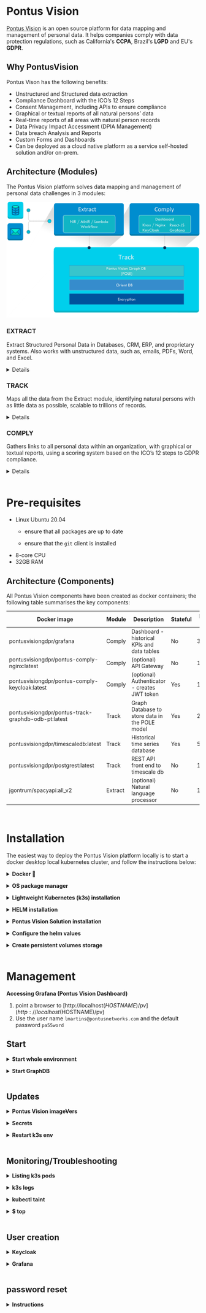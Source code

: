 
# Pontus Vision

[Pontus Vision](https://www.pontusvision.com) is an open source platform for data mapping and management of personal data. It helps companies comply with data protection regulations, such as California's **CCPA**, Brazil's **LGPD** and EU's **GDPR**.

## Why PontusVision
Pontus Vison has the following benefits:

 * Unstructured and Structured data extraction
 * Compliance Dashboard with the ICO’s 12 Steps
 * Consent Management, including APIs to ensure compliance
 * Graphical or textual reports of all natural persons’ data
 * Real-time reports of all areas with natural person records
 * Data Privacy Impact Accessment (DPIA Management)
 * Data breach Analysis and Reports
 * Custom Forms and Dashboards
 * Can be deployed as a cloud native platform as a service self-hosted solution and/or on-prem.

## Architecture (Modules)

The Pontus Vision platform solves data mapping and management of personal data challenges in 3 modules:

![](images-README/arch-components.png)


### EXTRACT

Extract Structured Personal Data in Databases, CRM, ERP, and proprietary systems. Also works with unstructured data, such as, emails, PDFs, Word, and Excel.

<details>

The Pontus Vision platform extracts structured and unstructured data in an automated manner and without interference on daily operations. The solution does not require changes to the customers’ systems, being able to receive large volumes of data from several corporate systems. Connectors for systems not yet supported are easily implemented.

Structured Data: Databases, CRM, ERP and proprietary systems.
Unstructured Data: emails, Microsoft Office documents, PDF files, and others.

</details>

### TRACK

Maps all the data from the Extract module, identifying natural persons with as little data as possible, scalable to trillions of records.
<details>

Our solution maps data by tracking all data sources from the Extract stage, identifying customer data with as little information as possible, using graph databases and natural language processing technologies, supporting trillions of records.

Scalability is extremely important as the number of data on natural persons grows daily, with each customer or staff interaction generating new data.

Pontus Vision is based on the POLE (Person, Object, Location, Event) data model to Track data. This is a model used by the UK Government to associate data with individuals. The POLE model creates relationships between People, Objects, Locations and Events, forming the basis of a robust intelligence structure.
</details>

### COMPLY

Gathers links to all personal data within an organization, with graphical or textual reports, using a scoring system based on the ICO’s 12 steps to GDPR compliance.
<details>

All data is consolidated in a dashboard, for graphical or textual visualization.

The solution gathers links to all personal data within an organization, with graphical or textual reports, using a scoring system based on the ICO’s 12 steps to GDPR compliance.

All forms and reports are managed in real time, showing the areas of the organization that have personal data.
</details>

<br/>

# Pre-requisites
 - Linux Ubuntu 20.04
   - ensure that all packages are up to date

   - ensure that the `git` client is installed 
 - 8-core CPU            
 - 32GB RAM          

## Architecture (Components)
All Pontus Vision components have been created as docker containers; the following table summarises the key components:


| Docker image                                         |Module   | Description                                     | Stateful            | Image Size | Min Memory |
|------------------------------------------------------|---------|-------------------------------------------------|---------------------|------------|------------|
|  pontusvisiongdpr/grafana                            |Comply   | Dashboard - historical KPIs and data tables     | No                  | 383MiB     | 36.25MiB   |
|  pontusvisiongdpr/pontus-comply-nginx:latest    |Comply   | (optional) API Gateway                          | No                  | 183MB      | 4 MiB      |
|  pontusvisiongdpr/pontus-comply-keycloak:latest      |Comply   | (optional) Authenticator - creates JWT token    | Yes                 | 1.21GB     | 437MiB     |
|  pontusvisiongdpr/pontus-track-graphdb-odb-pt:latest |Track    | Graph Database to store data in the POLE model  | Yes                 | 2.27GB     | 5.611GiB   |
|  pontusvisiongdpr/timescaledb:latest                 |Track    | Historical time series database                 | Yes                 | 57.6MB     | 22MiB      |
|  pontusvisiongdpr/postgrest:latest                   |Track    | REST API front end to timescale db              | No                  | 115MB      | 30MiB      |
|  jgontrum/spacyapi:all_v2                            |Extract  | (optional) Natural language processor           | No                  | 1.48GB     | 1.186GiB   |

<br/>

# Installation

The easiest way to deploy the Pontus Vision platform locally is to start a docker desktop local kubernetes cluster, and follow the instructions below:

**<details><summary>Docker 🐳</summary>**

<details><summary>Windows Instructions</summary>

 * [Install Windows WSL2 Ubuntu 20.04](https://docs.microsoft.com/en-us/windows/wsl/install-win10)
 * [Install Windows Docker desktop](https://docs.docker.com/docker-for-windows/install/) 
 * Enable Kubernetes on Docker Desktop:
   * Use WSL Engine: ![](images-README/windows-docker-desktop-settings.jpg)
   * Enable WSL2 Integration: ![](images-README/windows-docker-desktop-wsl-integration.jpg)
   * Enable Kubernetes: ![](images-README/windows-docker-desktop-kubernetes.jpg)

</details> 

<details><summary>MacOS Instructions</summary>
  
 * [Install MacOS Docker Desktop](https://docs.docker.com/docker-for-mac/install/)
 * Enable Kubernetes: ![](images-README/macos-dockerd-k8s.jpg)
 
</details>

<details><summary>Linux Instructions (Ubuntu 20.04)</summary>
  
 * [Install Docker](https://docs.docker.com/engine/install/ubuntu/)
 * [Install Kubernetes](https://kubernetes.io/docs/setup/production-environment/tools/kubeadm/install-kubeadm/)
 * here are instructions from scratch:
```
sudo apt-get update
sudo apt-get install -y apt-transport-https ca-certificates curl
sudo curl -fsSLo /usr/share/keyrings/kubernetes-archive-keyring.gpg https://packages.cloud.google.com/apt/doc/apt-key.gpg
echo "deb [signed-by=/usr/share/keyrings/kubernetes-archive-keyring.gpg] https://apt.kubernetes.io/ kubernetes-xenial main" | sudo tee /etc/apt/sources.list.d/kubernetes.list
sudo apt-get update
sudo apt-get install -y kubelet kubeadm kubectl
sudo apt-mark hold kubelet kubeadm kubectl

cat  <<EOF > /tmp/kubeadm-config.yaml
# kubeadm-config.yaml
kind: ClusterConfiguration
apiVersion: kubeadm.k8s.io/v1beta2  // k8s OR k3s
kubernetesVersion: v1.22.2
---
kind: KubeletConfiguration
apiVersion: kubelet.config.k8s.io/v1beta1  //k8s SHOULDNT be k3s
cgroupDriver: systemd
EOF
#  sudo kubeadm init --pod-network-cidr=

sudo mkdir /etc/docker
cat <<EOF | sudo tee /etc/docker/daemon.json
{
  "exec-opts": ["native.cgroupdriver=systemd"],
  "log-driver": "json-file",
  "log-opts": {
    "max-size": "100m"
  },
  "storage-driver": "overlay2"
}
EOF
sudo systemctl enable docker
sudo systemctl daemon-reload
sudo systemctl restart docker

sudo swapoff -a

cat <<EOF | sudo tee /etc/modules-load.d/containerd.conf
overlay
br_netfilter
EOF

sudo modprobe overlay
sudo modprobe br_netfilter

# Setup required sysctl params, these persist across reboots.
cat <<EOF | sudo tee /etc/sysctl.d/99-kubernetes-cri.conf
net.bridge.bridge-nf-call-iptables  = 1
net.ipv4.ip_forward                 = 1
net.bridge.bridge-nf-call-ip6tables = 1
EOF

# Apply sysctl params without reboot
sudo sysctl --system
```
##### systemd cgroup driver:
  To use the systemd cgroup driver in /etc/containerd/config.toml with runc, set
```
[plugins."io.containerd.grpc.v1.cri".containerd.runtimes.runc]
  ...
  [plugins."io.containerd.grpc.v1.cri".containerd.runtimes.runc.options]
    SystemdCgroup = true
```
If you apply this change make sure to restart containerd again:
```
sudo systemctl restart containerd
```

##### Cluster creation:
```
sudo kubeadm init --config=/tmp/kubeadm-config.yaml
```
If all goes well, you should see something similar to this:
```
Your Kubernetes control-plane has initialized successfully!

To start using your cluster, you need to run the following as a regular user:

  mkdir -p $HOME/.kube
  sudo cp -i /etc/kubernetes/admin.conf $HOME/.kube/config
  sudo chown $(id -u):$(id -g) $HOME/.kube/config

Alternatively, if you are the root user, you can run:

  export KUBECONFIG=/etc/kubernetes/admin.conf

You should now deploy a pod network to the cluster.
Run "kubectl apply -f [podnetwork].yaml" with one of the options listed at:
  https://kubernetes.io/docs/concepts/cluster-administration/addons/

Then you can join any number of worker nodes by running the following on each as root:

kubeadm join 192.xx.xx.xx:6443 --token xxxxx.yyyyyyyyyyyyyy \
        --discovery-token-ca-cert-hash sha256:aaaaaaaaaaaaaaaaaaaaaaaaaaaaaaaaaaaaaaaaaaaaaaaaa
  
```
If running on a single cluster, you may have to run the following commands (to enable the master node and to add a network:
```
mkdir -p $HOME/.kube
sudo cp -i /etc/kubernetes/admin.conf $HOME/.kube/config
sudo chown $(id -u):$(id -g) $HOME/.kube/config

kubectl apply -f  https://docs.projectcalico.org/manifests/calico.yaml
kubectl taint nodes --all node-role.kubernetes.io/master-

```

</details>

</details>

**<details><summary>OS package manager</summary>**
Before the `k3s` installation, remove `Snap` package manager, as it consumes too much CPU on small servers; this can be done by running the following:

```bash
 export SNAP_LIST=$(snap list)
 sudo ls
```

**run the loops below twice; this is NOT A TYPO:**

```bash
for i in ${SNAP_LIST}; do
  sudo snap remove --purge package-name
done

for i in ${SNAP_LIST}; do
  sudo snap remove --purge package-name
done

sudo rm -rf /var/cache/snapd/

sudo apt autoremove --purge snapd gnome-software-plugin-snap

rm -fr ~/snap
sudo apt-mark hold snapd
Update the server:

sudo apt update
sudo apt upgrade -y
sudo apt install git
```

</details>

**<details><summary>Lightweight Kubernetes (k3s) installation</summary>**

K3s - Lightweight Kubernetes. Easy to install, half the memory, all in a binary of less than 100 MB. For more info follow the [link](https://github.com/k3s-io/k3s/blob/master/README.md).

```bash
mkdir -p ~/work/client/
cd ~/work/client/
curl -sfL https://get.k3s.io | sh -s - --write-kubeconfig-mode 644
```

Finally add this to the end of the .bashrc file:

```bash
alias kubectl='k3s kubectl'
source <(kubectl completion bash)
export SCREENDIR=$HOME/.screen
[ -d $SCREENDIR ] || mkdir -p -m 700 $SCREENDIR

complete -C '/usr/local/bin/aws_completer' aws

export PATH=$PATH:~/.local/bin:~/.yarn/bin:/mnt/c/Users/LeonardoMartins/go/bin/:$HOME/go/src/github.com/lexicality/wsl-relay/scripts
#PROMPT_COMMAND='echo -ne "\033k\033\0134\033k${HOSTNAME}[`basename ${PWD}`]\033\0134"'
#PROMPT_COMMAND='printf "\033k%s $\033\\" "${PWD/#$HOME/\~}"'
PS1='\u@\h [\w] \$ '

#if echo $TERM | grep ^screen -q; then
  #PS1='\[\033k\033\\\]'$PS1
#fi
if [[ "$TERM" == screen* ]]; then
  screen_set_window_title () {
	local HPWD="$PWD"
	case $HPWD in
	  $HOME) HPWD="~";;
	  $HOME/*) HPWD="~${HPWD#$HOME}";;
	esac
	printf '\ek%s\e\\' "$HPWD"
  }
  PROMPT_COMMAND="screen_set_window_title; $PROMPT_COMMAND"
fi
export KUBECONFIG=/etc/rancher/k3s/k3s.yaml
export EDITOR=/usr/bin/vi
```

</details>

**<details><summary>HELM installation</summary>**

HELM is a tool that streamlines installing and managing Kubernetes applications. To install it, run the following code:

```bash
curl -fsSL -o get_helm.sh https://raw.githubusercontent.com/helm/helm/main/scripts/get-helm-3
chmod 700 get_helm.sh
./get_helm.sh
```

</details>

**<details><summary>Pontus Vision Solution installation</summary>**
The helm chart used to configure the Pontus Vision platform exists in this repository.  To get it, clone this repository as follows:

for GDPR Demo:
```bash
git clone https://github.com/pontus-vision/pontus-vision.git
cd pontus-vision/k3s
```

for LGPD Demo:
```bash
git clone https://github.com/pontus-vision/pontus-vision.git
cd pontus-vision/k3s-pt
```

Also create the cert-manager namespace and install cert manager:
```
kubectl create namespace cert-manager
helm install \
  cert-manager jetstack/cert-manager \
  --namespace cert-manager \
  --create-namespace \
  --version v1.6.1 \
  --set installCRDs=true
```

Go to the k3s folder (the same directory as this README.md file)

**Edit the secret Files structure**

Please create a directory structure similar to the following:

```
k3s(-pt)/secrets/          
├── env                           
│   ├── pontus-grafana            
│   │   └── GF_PATHS_CONFIG       
│   ├── pontus-graphdb            
│   │   └── ORIENTDB_ROOT_PASSWORD
│   ├── pontus-postgrest          
│   │   ├── PGRST_DB_ANON_ROLE    
│   │   └── PGRST_DB_URI          
│   └── pontus-timescaledb        
│       ├── POSTGRES_PASSWORD     
│       └── POSTGRES_USER         
├── CRM-api-key               
├── CRM-json                  
├── ERP-api-key              
├── microsoft-json               
└── google-json                    
```

<details><summary>env/pontus-grafana/GF_PATHS_CONFIG</summary>

**Description:**

Path to the grafana configuration file.

**Default:** 
```
/etc/grafana/grafana-pontus.ini
```
</details>

<details><summary>env/pontus-graphdb/ORIENTDB_ROOT_PASSWORD</summary>

**Description:**
	
Master password file for orient db.

**Default:**
```
admin
```
</details>

<details><summary> env/pontus-postgrest/PGRST_DB_ANON_ROLE </summary>

**Description:**
	
Role used to connect from postgrest to postgres (used to store time series data).

**Default:**
```
postgres
```
</details>

<details><summary> env/pontus-postgrest/PGRST_DB_URI</summary>

**Description:**
	
URI used for Postgrest to talk to TimescaleDB. Make sure that the password matches env/pontus-timescaledb/POSTGRES_PASSWORD.

**Default:**
```
postgres://postgres:mysecretpassword@pontus-timescaledb:5432/dtm
```
</details>

<details><summary> env/pontus-timescaledb/POSTGRES_PASSWORD</summary>

**Description:**
	
TimescaleDB's admin password.

**Default:**
```
mysecretpassword
```
</details>

<details><summary> env/pontus-timescaledb/POSTGRES_USER</summary>

**Description:**
	
TimescaleDB's admin username.

**Default:**
```
postgres
```

</details>

<details><summary>CRM-api-key</summary>

This token is used to grant access to CRM's data. For more information on how to get this value, please contact DPO.

**Format**: one-line text.

</details>


<details><summary>CRM-json</summary>

This json contains CRM's user key. For more information on how to get this value, please contact DPO.

**Json format:**

```json
{
  "secrets": {
    "crm": {
      "User-Key": "**************************************************************"
    }
  }
}
```

</details>

<details><summary>ERP-api-key</summary>

This token is used to grant access to ERP's data. For more information on how to get this value, please contact IT.

**Format**: one-line text.

</details>

<details><summary>microsoft-json</summary>

This json holds credentials to access the company's Microsoft account and its stored data.

**Json format:**

```json
{
  "clientId": "xxxxxxxxxxxxxxxxxxxxxxxxxxxxxxxxx",
  "clientSecret": "yyyyyyyyyyyyyyyyyyyyyyyyyyyyyyyyyyyy",
  "tenantId": "zzzzzzzzzzzzzzzzzzzzzzzzzzzzz"
}
```

Here's the instructions on how to get those credentials.

#### Azure API keys instructions:

![alt text](/images-README/azure-1.jpg)
![alt text](/images-README/azure-2.jpg)
![alt text](/images-README/azure-3.jpg)
![alt text](/images-README/azure-4.jpg)
![alt text](/images-README/azure-5.jpg)


</details>

<details><summary>google-json</summary>

This json has Google's secrets for connection. For more information on how to get those values, please contact IT.

**Json format:**

```json
{
  "secrets": {
    "google": {
      "X-SNY-API-AppKey": "xxxxxxxxxxxxx",
      "X-SNY-API-AppToken": "yyyyyyyyyyyyyyyyyyyyyyyy"
    }
  }
}
```

</details>

</details>

**<details><summary>Configure the helm values</summary>**

The values files `pontus-vision/k3s(-pt)/helm/values-prod.yaml` and `pontus-vision/k3s(-pt)/helm/values-test.yaml` have configuration details that vary from environment to environment.  Here's an example:

```yaml
# Default values for pv-lgpd.
# This is a YAML-formatted file.
# Declare variables to be passed into your templates.

pvvals:
  imageVers:
    graphdb: 1.13.21
  storagePath: "~/storage" # make sure to pass the exact path (Create persistent volumes storage section)
  hostname: "<hostname>"
  ErpUrlPrefix: "https://xxxxxxxxxxxxxxxxxxxxxxxxxxxxxxxxxxxxxx"
  # to get the keycloak public key, do an HTTP GET to the following URL: https://<hostname>/auth/realms/pontus
  keycloakPubKey: "******************************************"
```
</details>

**<details><summary>Create persistent volumes storage</summary>**

This step is important to ensure k3s data is kept by using **persistent volumes**.  To do so, please create a directory structure similar to the following:

```
~/storage                         
├── extract                       
│   ├── email                     
│   ├── CRM                   
│   ├── ERP                  
|   ├── microsoft
|   |   ├── data-breaches
|   |   ├── dsar
|   |   ├── fontes-de-dados
|   |   ├── legal-actions
|   |   └── mapeamentos
|   └── google
|       ├── meetings
|       ├── policies
|       ├── privacy-docs
|       ├── privacy-notice
|       ├── risk
|       ├── risk-mitigations
|       └── treinamentos
├── db                       
├── grafana                       
├── keycloak                      
└── timescaledb                   
```

Make sure that the value for the `storagePath` key @ `pontus-vision/k3s(-pt)/helm/values-prod.yaml` and `pontus-vision/k3s(-pt)/helm/values-test.yaml` is the root of the directory structure above.	
Here is a set of commands that can create this structure if the value of `storagePath` is set to `~/storage`:
	
```bash
mkdir ~/storage
cd ~/storage
mkdir -p extract/email \
	extract/CRM \
	extract/ERP \
  microsoft/data-breaches \
  microsoft/dsar \
  microsoft/fontes-de-dados \
  microsoft/legal-actions \
  microsoft/mapeamentos \
  google/meetings \
  google/policies \
  google/privacy-docs \
  google/privacy-notice \
  google/risk \
  google/risk-mitigations \
  google/treinamentos \
	db \
	grafana \
	keycloak \
	timescaledb
```	


</details>

<br/>

# Management


**Accessing Grafana (Pontus Vision Dashboard)**

1. point a browser to [http://localhost($HOSTNAME)/pv](http://localhost($HOSTNAME)/pv)
2. Use the user name `lmartins@pontusnetworks.com` and the default password `pa55word`

## Start

**<details><summary>Start whole environment</summary>**

Run the start-env-xxx.sh script:

```
./start-env-prod.sh
```
or 
```
./start-env-test.sh
```
</details>

**<details><summary>Start GraphDB</summary>**

Run the start-graph-xxx.sh script:

```
./start-graph-prod.sh
```
or

```
./start-graph-test.sh
```

</details>

<br/>

## Updates

<!-- ### PV cronjob container's Versions

Make sure to always have the `:latest` container cronjob running, copy the below to `crontab -e`:

```
00 00 * * * git pull
00 01 * * * env -i helm tamplate
```  
-->

**<details><summary>Pontus Vision imageVers</summary>**

Pontus Vision is constantly upgrading and updating its container images to keep up with the latest tech and security patches. To change versions simply change the `imageVers` value @ `pontus-vision/k3s(-pt)/helm/values-prod.yaml` and `pontus-vision/k3s(-pt)/helm/values-test.yaml` then restart k3s env (look bellow @ **Restart k3s env** section).

**Json File**:

```yaml
pvvals:
  imageVers:
    graphdb: 1.13.21 #
    grafana: 1.13.2 #
    # container: M.m.p
    # etc.
  storagePath: "~/storage" # make sure to pass the exact path (Create persistent volumes storage section)
  hostname: "<hostname>"
  ErpUrlPrefix: "https://xxxxxxxxxxxxxxxxxxxxxxxxxxxxxxxxxxxx"
  # to get the keycloak public key, do an HTTP GET to the following URL: https1://<hostname>/auth/realms/pontus
  keycloakPubKey: "******************************************"
```

</details>

**<details><summary>Secrets</summary>**

To update any secrets or credentials, go to the `pontus-vision/k3s(-pt)/secrets` folder, update the relevant files, and run  `./start-env-prod.sh` to update the secrets's values.

</details>

**<details><summary>Restart k3s env</summary>**

#### Shutting down

To stop the whole environment, run the following command: 
```
./stop-env.sh 
```

#### Starting up

To start the whole environment, run the following command:

```
./start-env-prod.sh
```

</details>

<br/>

## Monitoring/Troubleshooting

**<details><summary>Listing k3s pods</summary>**

To do so type `$ kubectl get pods` then a tab table alike is displayed:


```
NAME                                                       READY   STATUS              RESTARTS   AGE  
svclb-pontus-grafana-t9m6w                                 1/1     Running             0          91m  
svclb-pontus-lgpd-2jx9g                                    1/1     Running             0          91m  
pontus-lgpd                                                1/1     Running             0          91m  
pontus-grafana                                             1/1     Running             0          91m  
pontus-comply-keycloak                                     1/1     Running             0          91m  
pv-extract-tika-server                                     1/1     Running             0          91m  
pontus-timescaledb                                         1/1     Running             0          91m  
pontus-postgrest                                           1/1     Running             0          91m  
spacyapi                                                   1/1     Running             0          91m  
graphdb-nifi                                               1/1     Running             0          91m  
pv-extract-kpi-27382396--1-9ftkf                           0/1     Completed           0          6m42s
pv-extract-microsoft-dsar-27382401--1-drgw5                0/1     ContainerCreating   0          115s 
pv-extract-microsoft-data-breaches-27382399--1-nr9nr       0/1     Completed           0          3m49s
pv-extract-google-risk-27382399--1-mvbst                   0/1     Completed           0          3m23s
pv-extract-crm-27382399--1-49r4x                           0/1     Completed           0          3m18s    
pv-extract-google-risk-27382401--1-hndt9                   0/1     ContainerCreating   0          73s  
pv-extract-microsoft-fontes-de-dados-27382399--1-drmnh     0/1     Completed           0          3m7s 
pv-extract-microsoft-mapeamentos-27382402--1-rt6wq         0/1     ContainerCreating   0          38s  
pv-extract-erp-27382400--1-j6zp9                           0/1     Completed           0          2m44s
pv-extract-kpi-27382400--1-2hcl8                           1/1     Running             0          2m36s
pv-extract-google-risk-mitigations-27382400--1-nmfcc       0/1     Completed           0          2m35s
pv-extract-google-treinamentos-27382400--1-gr6gk           0/1     Completed           0          2m29s
pv-extract-google-policies-27382402--1-9j4tg               0/1     ContainerCreating   0          12s  
```

</details>

**<details><summary>k3s logs</summary>**

To get a specific pod's log run:

```
kubectl logs [-f] <NAME> [--tail]
```

To follow the logging, toggle flag `-f`. And to show the most recent logs use the flag `--tail` passing the number. For example:

```
$ kubectl logs graphdb-nifi --tail=10

failed to find translation conf/i18n_pt_translation.json: Data Procedures Per Data Source
failed to find translation conf/i18n_pt_translation.json: RH03 (colaboradora Andreza) e RH04 (colaboradora Paula)
failed to find translation conf/i18n_pt_translation.json: Data Procedures Per Data Source
failed to find translation conf/i18n_pt_translation.json: (Local?)
failed to find translation conf/i18n_pt_translation.json: Data Procedures Per Data Source
failed to find translation conf/i18n_pt_translation.json: (verificar qual caminho)
failed to find translation conf/i18n_pt_translation.json: Data Procedures Per Data Source
NLP searching for matches for 12 names, 0 cpfs, 0 emails in file null
NLP found 0 graph person matches on cust id or name from file null
Failed to find any NLP events for file null
```

</details>

**<details><summary>kubectl taint</summary>**

**Taints** allow a node to repel a set of pods, but this can prevent some pods from running. For more information click this [link](https://kubernetes.io/docs/concepts/scheduling-eviction/taint-and-toleration/)

If you get an **ERROR** like the one marked in the image, when running `$ kubectl describe pods <pod name>` : 

![alt text](/images-README/k3s-taint-1.png)

OR, when running `$ kubectl describe nodes <node name>` the **Taints** section is different than `<none>`:

![alt text](/images-README/k3s-taint-2.png)

Then copy the Taints that were shown for the specific node and run the following command to **untain** each one of them:

```
kubectl taint nodes <node name> [Taint]-
```

For example:

![alt text](/images-README/k3s-taint-3.png)

</details>

**<details><summary>$ top</summary>**

To display Linux processes use the command `top`. Then press number `1` to toggle the CPU's cores, something alike will show:

```
$ top (then press 1)

top - 20:55:32 up 6 days,  2:55,  9 users,  load average: 21.22, 18.36, 17.10     
Tasks: 582 total,   2 running, 580 sleeping,   0 stopped,   0 zombie              
%Cpu0  : 90.3 us,  9.4 sy,  0.0 ni,  0.0 id,  0.0 wa,  0.0 hi,  0.3 si,  0.0 st   
%Cpu1  : 91.6 us,  7.8 sy,  0.0 ni,  0.0 id,  0.0 wa,  0.0 hi,  0.6 si,  0.0 st   
%Cpu2  : 86.6 us, 12.4 sy,  0.0 ni,  0.3 id,  0.7 wa,  0.0 hi,  0.0 si,  0.0 st   
%Cpu3  : 93.2 us,  6.1 sy,  0.0 ni,  0.0 id,  0.6 wa,  0.0 hi,  0.0 si,  0.0 st   
MiB Mem :  28373.9 total,   1409.1 free,  12102.7 used,  14862.0 buff/cache       
MiB Swap:   2048.0 total,   2045.9 free,      2.1 used.  15652.1 avail Mem        
                                                                                  
    PID USER      PR  NI    VIRT    RES    SHR S  %CPU  %MEM     TIME+ COMMAND    
2303232 cbrandao  20   0  155568  94308   9132 R 200.7   0.3   0:22.38 tesseract  
1818371 root      20   0 4230816   1.8g 816244 S 105.3   6.3   3244:11 containerd 
1573465 cbrandao  20   0   30.0g   4.3g  23804 S  38.5  15.4 426:41.78 java       
1818293 root      20   0 2111024   1.0g 108884 S  30.3   3.8   2609:02 k3s-server 
2303370 cbrandao  20   0  904248  64648  31440 S   4.3   0.2   0:01.43 node       
```

<!-- **us** - Time spent in user space
**sy** - Time spent in kernel space
**ni** - Time spent running niced user processes (User defined priority)
**id** - Time spent in idle operations -->
Pay special attention to `wa` (Time spent on waiting I/O), the lower the better!
<!-- **hi** - Time spent handling hardware interrupt routines. (Whenever a peripheral unit want attention form the CPU, it literally pulls a line, to signal the CPU to service it)
**si** - Time spent handling software interrupt routines. (a piece of code, calls an interrupt routine...)
**st** - Time spent on involuntary waits by virtual cpu while hypervisor is servicing another processor (stolen from a virtual machine) -->

</details>

<br/>

## User creation

**<details><summary>Keycloak</summary>**

Keycloak is an open source software product used with Pontus Vision solutions to allow single sign-on with Identity and Access Management. 

To be able to add/update/change users on Keycloak, one needs to login as a **Super User**. To do so, go to the following link => [https://$HOSTNAME/auth/](https://$HOSTNAME/auth/) and authenticate with admin default credential **username:admin/password:admin**.

Here's some screenshots steps on how to create a new user:

![alt text](/images-README/keycloak-a.png)

> When you access the link for the first time, the browser will warn that the connection isn't private, just ignore it and click on **Advanced**.

![alt text](/images-README/keycloak-b.png)

> Then click on **Proceed(Continue) to $HOSTNAME**.

![alt text](/images-README/keycloak-1.png)

> This is Keycloak's home page. Click on **Administration Console**.

![alt text](/images-README/keycloak-2.png)

> Enter the default credentials and click **Sign in**.

![alt text](/images-README/keycloak-c.png)

> At the main panel, locate **Users** under **Manage** on the left menu.

![alt text](/images-README/keycloak-3.png)

> On the far right, click **Add user**.

![alt text](/images-README/keycloak-5.png)

> Fill in the fields (the mandatory at least) \**ID is auto incremented*. You can also add **User actions**.

![alt text](/images-README/keycloak-6.png)

> Finally, click on **Save**.

</details>

**<details><summary>Grafana</summary>**

Grafana is a multi-platform open source analytics and interactive visualization web application. Connected with Pontus Vision's product, provides charts, graphs, and alerts on the web.

The same **Super User** privilege is needed here ...go to the main login page [https://$HOSTNAME/pv](https://$HOSTNAME/pv) and enter the admin credentials sent by your administrator.

Here's some screenshots steps on how to create a new user:

![alt text](/images-README/keycloak-a.png)

> When you access the link for the first time, the browser will warn that the connection isn't private, just ignore it and click on **Advanced**.

![alt text](/images-README/keycloak-b.png)

> Then click on **Proceed(Continue) to $HOSTNAME**.

![alt text](/images-README/grafana-1.png)

> Enter the admin credentials then click **Sign in**.

![alt text](/images-README/grafana-2.png)

> Grafana's main page is as shown. Locate the **Shield** icon (Server Admin), under it, click on **Users**.

![alt text](/images-README/grafana-3.png)

> A table containing all registered Uers wil appear. On the upper right corner, click on the blue **New user** button.

![alt text](/images-README/grafana-4.png)

> Fill in the fields (mandatory at least), then click the blue **Create user** button.

![alt text](/images-README/grafana-5.png)

> By clicking on the newly created user you can edit its Information, Permissions, Organisations it belongs and open Sessions.

![alt text](/images-README/grafana-6.png)

> To change a User's role in an Organisation, click on **Change role** *(Under Organisations)*, choose the role from the drop-down menu, then click **Save**.

</details>

<br/>

## password reset

**<details><summary>Instructions</summary>**

To reset a user's password, one only needs to change it using Keycloak single sign-on and access management. Go to the following link => [https://$HOSTNAME/auth/](https://$HOSTNAME/auth/) and authenticate with admin default credential **username:admin/password:admin**.

Here's some screenshots steps on how to reset a user's password:

![alt text](/images-README/keycloak-a.png)

> When you access the link for the first time, the browser will warn that the connection isn't private, just ignore it and click on **Advanced**.

![alt text](/images-README/keycloak-b.png)

> Then click on **Proceed(Continue) to $HOSTNAME**.

![alt text](/images-README/keycloak-1.png)

> This is Keycloak's home page. Click on **Administration Console**.

![alt text](/images-README/keycloak-2.png)

> Enter the default credentials and click **Sign in**.

![alt text](/images-README/keycloak-c.png)

> At the main panel, locate **Users** under **Manage** on the left menu.

![alt text](/images-README/keycloak-4.png)

> Click on **View all users** next to the search bar. Then a table containing all registered users will show. On the **Actions** column click on **Edit**.

![alt text](/images-README/pass-reset-1.png)

> Change the upper tab to **Credentials**. Then under **Reset Password** type the new password.

![alt text](/images-README/pass-reset-2.png)

> You can toggle the **Temporary** button, to force the user to change the password once he logs in for the first time.

![alt text](/images-README/pass-reset-3.png)

> Then click the **Reset Password** button. A popup will show to confirm the change. Click the red **Reset password** button.

![alt text](/images-README/pass-reset-4.png)

> After loading, the page will reload and a green popup will appear with the message **Success**.

</details>
